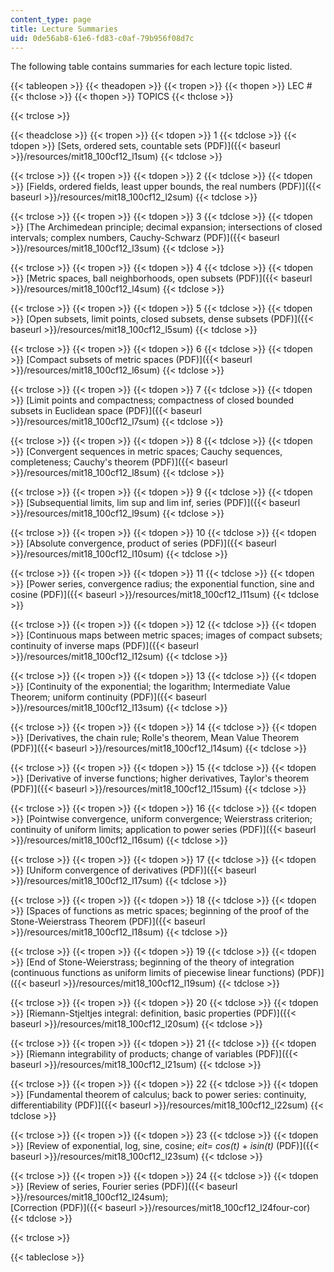 ```yaml
---
content_type: page
title: Lecture Summaries
uid: 0de56ab8-61e6-fd83-c0af-79b956f08d7c
---
```


The following table contains summaries for each lecture topic listed.

{{< tableopen >}}
{{< theadopen >}}
{{< tropen >}}
{{< thopen >}}
LEC #
{{< thclose >}}
{{< thopen >}}
TOPICS
{{< thclose >}}

{{< trclose >}}

{{< theadclose >}}
{{< tropen >}}
{{< tdopen >}}
1
{{< tdclose >}}
{{< tdopen >}}
[Sets, ordered sets, countable sets (PDF)]({{< baseurl >}}/resources/mit18_100cf12_l1sum)
{{< tdclose >}}

{{< trclose >}}
{{< tropen >}}
{{< tdopen >}}
2
{{< tdclose >}}
{{< tdopen >}}
[Fields, ordered fields, least upper bounds, the real numbers (PDF)]({{< baseurl >}}/resources/mit18_100cf12_l2sum)
{{< tdclose >}}

{{< trclose >}}
{{< tropen >}}
{{< tdopen >}}
3
{{< tdclose >}}
{{< tdopen >}}
[The Archimedean principle; decimal expansion; intersections of closed intervals; complex numbers, Cauchy-Schwarz (PDF)]({{< baseurl >}}/resources/mit18_100cf12_l3sum)
{{< tdclose >}}

{{< trclose >}}
{{< tropen >}}
{{< tdopen >}}
4
{{< tdclose >}}
{{< tdopen >}}
[Metric spaces, ball neighborhoods, open subsets (PDF)]({{< baseurl >}}/resources/mit18_100cf12_l4sum)
{{< tdclose >}}

{{< trclose >}}
{{< tropen >}}
{{< tdopen >}}
5
{{< tdclose >}}
{{< tdopen >}}
[Open subsets, limit points, closed subsets, dense subsets (PDF)]({{< baseurl >}}/resources/mit18_100cf12_l5sum)
{{< tdclose >}}

{{< trclose >}}
{{< tropen >}}
{{< tdopen >}}
6
{{< tdclose >}}
{{< tdopen >}}
[Compact subsets of metric spaces (PDF)]({{< baseurl >}}/resources/mit18_100cf12_l6sum)
{{< tdclose >}}

{{< trclose >}}
{{< tropen >}}
{{< tdopen >}}
7
{{< tdclose >}}
{{< tdopen >}}
[Limit points and compactness; compactness of closed bounded subsets in Euclidean space (PDF)]({{< baseurl >}}/resources/mit18_100cf12_l7sum)
{{< tdclose >}}

{{< trclose >}}
{{< tropen >}}
{{< tdopen >}}
8
{{< tdclose >}}
{{< tdopen >}}
[Convergent sequences in metric spaces; Cauchy sequences, completeness; Cauchy's theorem (PDF)]({{< baseurl >}}/resources/mit18_100cf12_l8sum)
{{< tdclose >}}

{{< trclose >}}
{{< tropen >}}
{{< tdopen >}}
9
{{< tdclose >}}
{{< tdopen >}}
[Subsequential limits, lim sup and lim inf, series (PDF)]({{< baseurl >}}/resources/mit18_100cf12_l9sum)
{{< tdclose >}}

{{< trclose >}}
{{< tropen >}}
{{< tdopen >}}
10
{{< tdclose >}}
{{< tdopen >}}
[Absolute convergence, product of series (PDF)]({{< baseurl >}}/resources/mit18_100cf12_l10sum)
{{< tdclose >}}

{{< trclose >}}
{{< tropen >}}
{{< tdopen >}}
11
{{< tdclose >}}
{{< tdopen >}}
[Power series, convergence radius; the exponential function, sine and cosine (PDF)]({{< baseurl >}}/resources/mit18_100cf12_l11sum)
{{< tdclose >}}

{{< trclose >}}
{{< tropen >}}
{{< tdopen >}}
12
{{< tdclose >}}
{{< tdopen >}}
[Continuous maps between metric spaces; images of compact subsets; continuity of inverse maps (PDF)]({{< baseurl >}}/resources/mit18_100cf12_l12sum)
{{< tdclose >}}

{{< trclose >}}
{{< tropen >}}
{{< tdopen >}}
13
{{< tdclose >}}
{{< tdopen >}}
[Continuity of the exponential; the logarithm; Intermediate Value Theorem; uniform continuity (PDF)]({{< baseurl >}}/resources/mit18_100cf12_l13sum)
{{< tdclose >}}

{{< trclose >}}
{{< tropen >}}
{{< tdopen >}}
14
{{< tdclose >}}
{{< tdopen >}}
[Derivatives, the chain rule; Rolle's theorem, Mean Value Theorem (PDF)]({{< baseurl >}}/resources/mit18_100cf12_l14sum)
{{< tdclose >}}

{{< trclose >}}
{{< tropen >}}
{{< tdopen >}}
15
{{< tdclose >}}
{{< tdopen >}}
[Derivative of inverse functions; higher derivatives, Taylor's theorem (PDF)]({{< baseurl >}}/resources/mit18_100cf12_l15sum)
{{< tdclose >}}

{{< trclose >}}
{{< tropen >}}
{{< tdopen >}}
16
{{< tdclose >}}
{{< tdopen >}}
[Pointwise convergence, uniform convergence; Weierstrass criterion; continuity of uniform limits; application to power series (PDF)]({{< baseurl >}}/resources/mit18_100cf12_l16sum)
{{< tdclose >}}

{{< trclose >}}
{{< tropen >}}
{{< tdopen >}}
17
{{< tdclose >}}
{{< tdopen >}}
[Uniform convergence of derivatives (PDF)]({{< baseurl >}}/resources/mit18_100cf12_l17sum)
{{< tdclose >}}

{{< trclose >}}
{{< tropen >}}
{{< tdopen >}}
18
{{< tdclose >}}
{{< tdopen >}}
[Spaces of functions as metric spaces; beginning of the proof of the Stone-Weierstrass Theorem (PDF)]({{< baseurl >}}/resources/mit18_100cf12_l18sum)
{{< tdclose >}}

{{< trclose >}}
{{< tropen >}}
{{< tdopen >}}
19
{{< tdclose >}}
{{< tdopen >}}
[End of Stone-Weierstrass; beginning of the theory of integration (continuous functions as uniform limits of piecewise linear functions) (PDF)]({{< baseurl >}}/resources/mit18_100cf12_l19sum)
{{< tdclose >}}

{{< trclose >}}
{{< tropen >}}
{{< tdopen >}}
20
{{< tdclose >}}
{{< tdopen >}}
[Riemann-Stjeltjes integral: definition, basic properties (PDF)]({{< baseurl >}}/resources/mit18_100cf12_l20sum)
{{< tdclose >}}

{{< trclose >}}
{{< tropen >}}
{{< tdopen >}}
21
{{< tdclose >}}
{{< tdopen >}}
[Riemann integrability of products; change of variables (PDF)]({{< baseurl >}}/resources/mit18_100cf12_l21sum)
{{< tdclose >}}

{{< trclose >}}
{{< tropen >}}
{{< tdopen >}}
22
{{< tdclose >}}
{{< tdopen >}}
[Fundamental theorem of calculus; back to power series: continuity, differentiability (PDF)]({{< baseurl >}}/resources/mit18_100cf12_l22sum)
{{< tdclose >}}

{{< trclose >}}
{{< tropen >}}
{{< tdopen >}}
23
{{< tdclose >}}
{{< tdopen >}}
[Review of exponential, log, sine, cosine; _eit\= cos(t)_ + _isin(t)_ (PDF)]({{< baseurl >}}/resources/mit18_100cf12_l23sum)
{{< tdclose >}}

{{< trclose >}}
{{< tropen >}}
{{< tdopen >}}
24
{{< tdclose >}}
{{< tdopen >}}
[Review of series, Fourier series (PDF)]({{< baseurl >}}/resources/mit18_100cf12_l24sum);  
[Correction (PDF)]({{< baseurl >}}/resources/mit18_100cf12_l24four-cor)
{{< tdclose >}}

{{< trclose >}}

{{< tableclose >}}